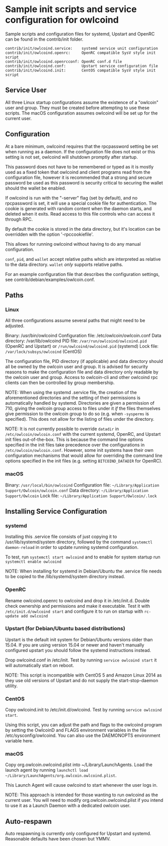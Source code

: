 Sample init scripts and service configuration for owlcoind
==========================================================

Sample scripts and configuration files for systemd, Upstart and OpenRC
can be found in the contrib/init folder.

    contrib/init/owlcoind.service:    systemd service unit configuration
    contrib/init/owlcoind.openrc:     OpenRC compatible SysV style init script
    contrib/init/owlcoind.openrcconf: OpenRC conf.d file
    contrib/init/owlcoind.conf:       Upstart service configuration file
    contrib/init/owlcoind.init:       CentOS compatible SysV style init script

Service User
---------------------------------

All three Linux startup configurations assume the existence of a "owlcoin" user
and group.  They must be created before attempting to use these scripts.
The macOS configuration assumes owlcoind will be set up for the current user.

Configuration
---------------------------------

At a bare minimum, owlcoind requires that the rpcpassword setting be set
when running as a daemon.  If the configuration file does not exist or this
setting is not set, owlcoind will shutdown promptly after startup.

This password does not have to be remembered or typed as it is mostly used
as a fixed token that owlcoind and client programs read from the configuration
file, however it is recommended that a strong and secure password be used
as this password is security critical to securing the wallet should the
wallet be enabled.

If owlcoind is run with the "-server" flag (set by default), and no rpcpassword is set,
it will use a special cookie file for authentication. The cookie is generated with random
content when the daemon starts, and deleted when it exits. Read access to this file
controls who can access it through RPC.

By default the cookie is stored in the data directory, but it's location can be overridden
with the option '-rpccookiefile'.

This allows for running owlcoind without having to do any manual configuration.

`conf`, `pid`, and `wallet` accept relative paths which are interpreted as
relative to the data directory. `wallet` *only* supports relative paths.

For an example configuration file that describes the configuration settings,
see contrib/debian/examples/owlcoin.conf.

Paths
---------------------------------

### Linux

All three configurations assume several paths that might need to be adjusted.

Binary:              /usr/bin/owlcoind
Configuration file:  /etc/owlcoin/owlcoin.conf
Data directory:      /var/lib/owlcoind
PID file:            `/var/run/owlcoind/owlcoind.pid` (OpenRC and Upstart) or `/run/owlcoind/owlcoind.pid` (systemd)
Lock file:           `/var/lock/subsys/owlcoind` (CentOS)

The configuration file, PID directory (if applicable) and data directory
should all be owned by the owlcoin user and group.  It is advised for security
reasons to make the configuration file and data directory only readable by the
owlcoin user and group.  Access to owlcoin-cli and other owlcoind rpc clients
can then be controlled by group membership.

NOTE: When using the systemd .service file, the creation of the aforementioned
directories and the setting of their permissions is automatically handled by
systemd. Directories are given a permission of 710, giving the owlcoin group
access to files under it _if_ the files themselves give permission to the
owlcoin group to do so (e.g. when `-sysperms` is specified). This does not allow
for the listing of files under the directory.

NOTE: It is not currently possible to override `datadir` in
`/etc/owlcoin/owlcoin.conf` with the current systemd, OpenRC, and Upstart init
files out-of-the-box. This is because the command line options specified in the
init files take precedence over the configurations in
`/etc/owlcoin/owlcoin.conf`. However, some init systems have their own
configuration mechanisms that would allow for overriding the command line
options specified in the init files (e.g. setting `BITCOIND_DATADIR` for
OpenRC).

### macOS

Binary:              `/usr/local/bin/owlcoind`
Configuration file:  `~/Library/Application Support/Owlcoin/owlcoin.conf`
Data directory:      `~/Library/Application Support/Owlcoin`
Lock file:           `~/Library/Application Support/Owlcoin/.lock`

Installing Service Configuration
-----------------------------------

### systemd

Installing this .service file consists of just copying it to
/usr/lib/systemd/system directory, followed by the command
`systemctl daemon-reload` in order to update running systemd configuration.

To test, run `systemctl start owlcoind` and to enable for system startup run
`systemctl enable owlcoind`

NOTE: When installing for systemd in Debian/Ubuntu the .service file needs to be copied to the /lib/systemd/system directory instead.

### OpenRC

Rename owlcoind.openrc to owlcoind and drop it in /etc/init.d.  Double
check ownership and permissions and make it executable.  Test it with
`/etc/init.d/owlcoind start` and configure it to run on startup with
`rc-update add owlcoind`

### Upstart (for Debian/Ubuntu based distributions)

Upstart is the default init system for Debian/Ubuntu versions older than 15.04. If you are using version 15.04 or newer and haven't manually configured upstart you should follow the systemd instructions instead.

Drop owlcoind.conf in /etc/init.  Test by running `service owlcoind start`
it will automatically start on reboot.

NOTE: This script is incompatible with CentOS 5 and Amazon Linux 2014 as they
use old versions of Upstart and do not supply the start-stop-daemon utility.

### CentOS

Copy owlcoind.init to /etc/init.d/owlcoind. Test by running `service owlcoind start`.

Using this script, you can adjust the path and flags to the owlcoind program by
setting the OwlcoinD and FLAGS environment variables in the file
/etc/sysconfig/owlcoind. You can also use the DAEMONOPTS environment variable here.

### macOS

Copy org.owlcoin.owlcoind.plist into ~/Library/LaunchAgents. Load the launch agent by
running `launchctl load ~/Library/LaunchAgents/org.owlcoin.owlcoind.plist`.

This Launch Agent will cause owlcoind to start whenever the user logs in.

NOTE: This approach is intended for those wanting to run owlcoind as the current user.
You will need to modify org.owlcoin.owlcoind.plist if you intend to use it as a
Launch Daemon with a dedicated owlcoin user.

Auto-respawn
-----------------------------------

Auto respawning is currently only configured for Upstart and systemd.
Reasonable defaults have been chosen but YMMV.
